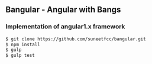 ## Bangular - Angular with Bangs

### Implementation of angular1.x framework

```bash
$ git clone https://github.com/suneetfcc/bangular.git
$ npm install
$ gulp
$ gulp test
```
